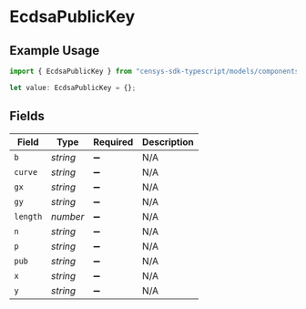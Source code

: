 # EcdsaPublicKey

## Example Usage

```typescript
import { EcdsaPublicKey } from "censys-sdk-typescript/models/components";

let value: EcdsaPublicKey = {};
```

## Fields

| Field              | Type               | Required           | Description        |
| ------------------ | ------------------ | ------------------ | ------------------ |
| `b`                | *string*           | :heavy_minus_sign: | N/A                |
| `curve`            | *string*           | :heavy_minus_sign: | N/A                |
| `gx`               | *string*           | :heavy_minus_sign: | N/A                |
| `gy`               | *string*           | :heavy_minus_sign: | N/A                |
| `length`           | *number*           | :heavy_minus_sign: | N/A                |
| `n`                | *string*           | :heavy_minus_sign: | N/A                |
| `p`                | *string*           | :heavy_minus_sign: | N/A                |
| `pub`              | *string*           | :heavy_minus_sign: | N/A                |
| `x`                | *string*           | :heavy_minus_sign: | N/A                |
| `y`                | *string*           | :heavy_minus_sign: | N/A                |